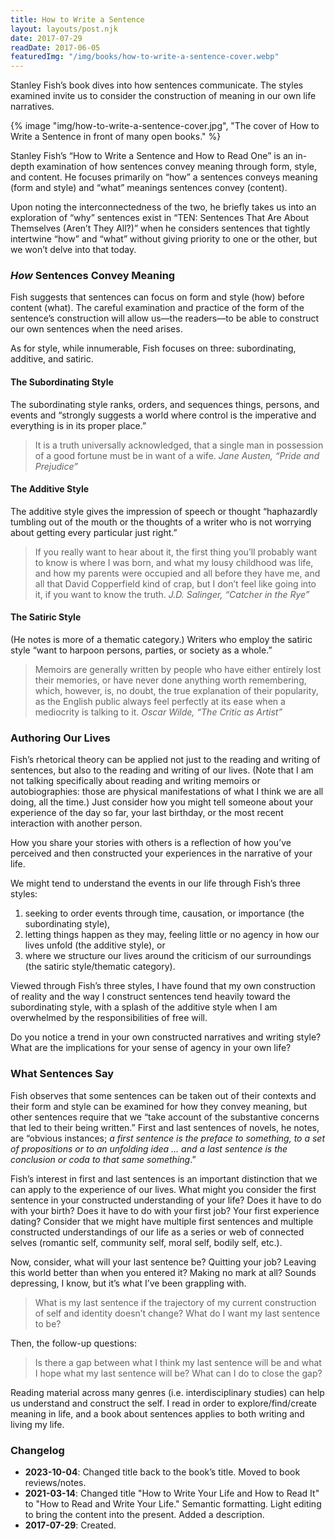 ```yaml
---
title: How to Write a Sentence
layout: layouts/post.njk
date: 2017-07-29
readDate: 2017-06-05
featuredImg: "/img/books/how-to-write-a-sentence-cover.webp"
---
```


Stanley Fish’s book dives into how sentences communicate. The styles examined invite us to consider the construction of meaning in our own life narratives.
<!-- excerpt -->

{% image "img/how-to-write-a-sentence-cover.jpg", "The cover of How to Write a Sentence in front of many open books." %}

Stanley Fish’s “How to Write a Sentence and How to Read One” is an in-depth examination of how sentences convey meaning through form, style, and content. He focuses primarily on “how” a sentences conveys meaning (form and style) and “what” meanings sentences convey (content).

Upon noting the interconnectedness of the two, he briefly takes us into an exploration of “why” sentences exist in “TEN: Sentences That Are About Themselves (Aren’t They All?)” when he considers sentences that tightly intertwine “how” and “what” without giving priority to one or the other, but we won’t delve into that today.

### *How* Sentences Convey Meaning 
Fish suggests that sentences can focus on form and style (how) before content (what). The careful examination and practice of the form of the sentence’s construction will allow us—the readers—to be able to construct our own sentences when the need arises. 

As for style, while innumerable, Fish focuses on three: subordinating, additive, and satiric.

#### The Subordinating Style
The subordinating style ranks, orders, and sequences things, persons, and events and “strongly suggests a world where control is the imperative and everything is in its proper place.” 

> It is a truth universally acknowledged, that a single man in possession of a good fortune must be in want of a wife.
<cite>Jane Austen, “Pride and Prejudice”</cite>

#### The Additive Style 
The additive style gives the impression of speech or thought “haphazardly tumbling out of the mouth or the thoughts of a writer who is not worrying about getting every particular just right.” 

> If you really want to hear about it, the first thing you’ll probably want to know is where I was born, and what my lousy childhood was life, and how my parents were occupied and all before they have me, and all that David Copperfield kind of crap, but I don’t feel like going into it, if you want to know the truth.
<cite>J.D. Salinger, “Catcher in the Rye”</cite>

#### The Satiric Style 
(He notes is more of a thematic category.) Writers who employ the satiric style “want to harpoon persons, parties, or society as a whole.” 

> Memoirs are generally written by people who have either entirely lost their memories, or have never done anything worth remembering, which, however, is, no doubt, the true explanation of their popularity, as the English public always feel perfectly at its ease when a mediocrity is talking to it.
<cite>Oscar Wilde, “The Critic as Artist”</cite>

### Authoring Our Lives
Fish’s rhetorical theory can be applied not just to the reading and writing of sentences, but also to the reading and writing of our lives. (Note that I am not talking specifically about reading and writing memoirs or autobiographies: those are physical manifestations of what I think we are all doing, all the time.) Just consider how you might tell someone about your experience of the day so far, your last birthday, or the most recent interaction with another person. 

How you share your stories with others is a reflection of how you’ve perceived and then constructed your experiences in the narrative of your life. 

We might tend to understand the events in our life through Fish’s three styles: 
1. seeking to order events through time, causation, or importance (the subordinating style), 
2. letting things happen as they may, feeling little or no agency in how our lives unfold (the additive style), or 
3. where we structure our lives around the criticism of our surroundings (the satiric style/thematic category).

Viewed through Fish’s three styles, I have found that my own construction of reality and the way I construct sentences tend heavily toward the subordinating style, with a splash of the additive style when I am overwhelmed by the responsibilities of free will. 

Do you notice a trend in your own constructed narratives and writing style? What are the implications for your sense of agency in your own life?

### What Sentences Say 
Fish observes that some sentences can be taken out of their contexts and their form and style can be examined for how they convey meaning, but other sentences require that we “take account of the substantive concerns that led to their being written.” First and last sentences of novels, he notes, are “obvious instances; *a first sentence is the preface to something, to a set of propositions or to an unfolding idea … and a last sentence is the conclusion or coda to that same something*.”

Fish’s interest in first and last sentences is an important distinction that we can apply to the experience of our lives. What might you consider the first sentence in your constructed understanding of your life? Does it have to do with your birth? Does it have to do with your first job? Your first experience dating? Consider that we might have multiple first sentences and multiple constructed understandings of our life as a series or web of connected selves (romantic self, community self, moral self, bodily self, etc.).

Now, consider, what will your last sentence be? Quitting your job? Leaving this world better than when you entered it? Making no mark at all? Sounds depressing, I know, but it’s what I’ve been grappling with. 

> What is my last sentence if the trajectory of my current construction of self and identity doesn’t change? What do I want my last sentence to be?

Then, the follow-up questions:

> Is there a gap between what I think my last sentence will be and what I hope what my last sentence will be? What can I do to close the gap?

Reading material across many genres (i.e. interdisciplinary studies) can help us understand and construct the self. I read in order to explore/find/create meaning in life, and a book about sentences applies to both writing and living my life.

### Changelog
* **2023-10-04**: Changed title back to the book’s title. Moved to book reviews/notes.
* **2021-03-14**: Changed title "How to Write Your Life and How to Read It" to "How to Read and Write Your Life." Semantic formatting. Light editing to bring the content into the present. Added a description.
* **2017-07-29**: Created.